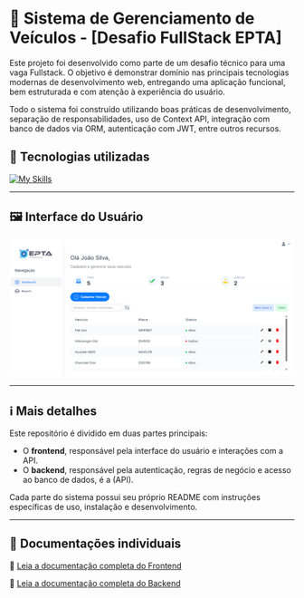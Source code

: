 # 🚗 Sistema de Gerenciamento de Veículos - [Desafio FullStack EPTA]

Este projeto foi desenvolvido como parte de um desafio técnico para uma vaga Fullstack. O objetivo é demonstrar domínio nas principais tecnologias modernas de desenvolvimento web, entregando uma aplicação funcional, bem estruturada e com atenção à experiência do usuário.

Todo o sistema foi construído utilizando boas práticas de desenvolvimento, separação de responsabilidades, uso de Context API, integração com banco de dados via ORM, autenticação com JWT, entre outros recursos.

## 🚀 Tecnologias utilizadas
[![My Skills](https://skillicons.dev/icons?i=react,vite,ts,tailwind,nodejs,express,postgres,prisma,docker)](https://skillicons.dev)

---
## 🖼️ Interface do Usuário
![Tela inicial da aplicação](./frontend/src/assets/imgsReadme/image(3).png)

---

## ℹ️ Mais detalhes

Este repositório é dividido em duas partes principais:

- O **frontend**, responsável pela interface do usuário e interações com a API.
- O **backend**, responsável pela autenticação, regras de negócio e acesso ao banco de dados, é a (API).

Cada parte do sistema possui seu próprio README com instruções específicas de uso, instalação e desenvolvimento.

---

## 📄 Documentações individuais

🎨 [Leia a documentação completa do Frontend](./frontend/README.md)

🔧 [Leia a documentação completa do Backend](./backend/README.md)

